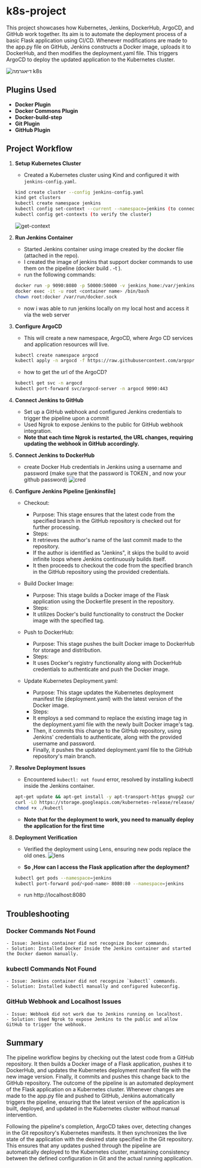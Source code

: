 # k8s-project
This project showcases how Kubernetes, Jenkins, DockerHub, ArgoCD, and GitHub work together. Its aim is to automate the deployment process of a basic Flask application using CI/CD. Whenever modifications are made to the app.py file on GitHub, Jenkins constructs a Docker image, uploads it to DockerHub, and then modifies the deployment.yaml file. This triggers ArgoCD to deploy the updated application to the Kubernetes cluster.


![_דיאגרמה k8s_](https://github.com/DorAvissar/K8S_Jenkins/assets/165499842/8da6839b-cc4b-40ba-bba8-c27dcd779116)

## Plugins Used
- **Docker Plugin**
- **Docker Commons Plugin**
- **Docker-build-step**
- **Git Plugin**
- **GitHub Plugin**


## Project Workflow

1. **Setup Kubernetes Cluster**
    - Created a Kubernetes cluster using Kind and configured it with `jenkins-config.yaml`.
    
    ```sh
    kind create cluster --config jenkins-config.yaml
    kind get clusters
    kubectl create namespace jenkins
    kubectl config set-context --current --namespace=jenkins (to connect the namespace to the cluster)
    kubectl config get-contexts (to verify the cluster)
    ```
    ![get-context](https://github.com/DorAvissar/K8S_Jenkins/assets/165499842/706ccf33-c77e-4936-b4da-9befbbbf3845)

2. **Run Jenkins Container**
    - Started Jenkins container using image created by the docker file (attached in the repo).
    - I created the image of jenkins that support docker commands to use them on the pipeline (docker build . -t <imagename>). 
    - run the following commands: 
    
    ```sh
    docker run -p 9090:8080 -p 50000:50000 -v jenkins_home:/var/jenkins_home -v /var/run/docker.sock:/var/run/docker.sock <imagename> 
    docker exec -it -u root <container name> /bin/bash
    chown root:docker /var/run/docker.sock
    ```
    - now i was able to run jenkins locally on my local host and access it via the web server

3. **Configure ArgoCD**
    - This will create a new namespace, ArgoCD, where Argo CD services and application resources will live.
    ```sh
    kubectl create namespace argocd
    kubectl apply -n argocd -f https://raw.githubusercontent.com/argoproj/argo-cd/stable/manifests/install.yaml
    ```

    - how to get the url of the ArgoCD? 
    ```sh
    kubectl get svc -n argocd
    kubectl port-forward svc/argocd-server -n argocd 9090:443
    ```

4. **Connect Jenkins to GitHub**
    - Set up a GitHub webhook and configured Jenkins credentials to trigger the pipeline upon a commit 
    - Used Ngrok to expose Jenkins to the public for GitHub webhook integration.
    - **Note that each time Ngrok is restarted, the URL changes, requiring updating the webhook in GitHub accordingly.**

5. **Connect Jenkins to DockerHub**
    - create Docker Hub credentials in Jenkins using a username and password (make sure that the password is TOKEN , and now your github password)
![cred](https://github.com/DorAvissar/K8S_Jenkins/assets/165499842/9e4be6e8-dd64-4046-86d5-64fa53b933c6)


6. **Configure Jenkins Pipeline [jenkinsfile]**
    - Checkout:
        - Purpose: This stage ensures that the latest code from the specified branch in the GitHub repository is checked out for further processing.
        - Steps:
        - It retrieves the author's name of the last commit made to the repository.
        - If the author is identified as "Jenkins", it skips the build to avoid infinite loops where Jenkins continuously builds itself.
        - It then proceeds to checkout the code from the specified branch in the GitHub repository using the provided credentials.

    - Build Docker Image:
        - Purpose: This stage builds a Docker image of the Flask application using the Dockerfile present in the repository.
        - Steps:
        - It utilizes Docker's build functionality to construct the Docker image with the specified tag.
    
    - Push to DockerHub:
        - Purpose: This stage pushes the built Docker image to DockerHub for storage and distribution.
        - Steps:
        - It uses Docker's registry functionality along with DockerHub credentials to authenticate and push the Docker image.

    - Update Kubernetes Deployment.yaml:
        - Purpose: This stage updates the Kubernetes deployment manifest file (deployment.yaml) with the latest version of the Docker image.
        - Steps:
        - It employs a sed command to replace the existing image tag in the deployment.yaml file with the newly built Docker image's tag.
        - Then, it commits this change to the GitHub repository, using Jenkins' credentials to authenticate, along with the provided username and password.
        - Finally, it pushes the updated deployment.yaml file to the GitHub repository's main branch.

7. **Resolve Deployment Issues**
    - Encountered `kubectl: not found` error, resolved by installing kubectl inside the Jenkins container.
    
    ```sh
    apt-get update && apt-get install -y apt-transport-https gnupg2 curl
    curl -LO https://storage.googleapis.com/kubernetes-release/release/$(curl -s https://storage.googleapis.com/kubernetes-release/release/stable.txt)/bin/linux/amd64/kubectl
    chmod +x ./kubectl
    ```
    - **Note that for the deployment to work, you need to manually deploy the application for the first time**

8. **Deployment Verification**
    - Verified the deployment using Lens, ensuring new pods replace the old ones.
![lens](https://github.com/DorAvissar/K8S_Jenkins/assets/165499842/692e8a6c-c689-4ea9-8e47-4ca51d7cc0bb)

    - **So ,How can I access the Flask application after the deployment?** 
    ```sh
    kubectl get pods --namespace=jenkins
    kubectl port-forward pod/<pod-name> 8080:80 --namespace=jenkins
    ```
    - run http://localhost:8080

## Troubleshooting

### Docker Commands Not Found
    - Issue: Jenkins container did not recognize Docker commands.
    - Solution: Installed Docker Inside the Jenkins container and started the Docker daemon manually.

### kubectl Commands Not Found
    - Issue: Jenkins container did not recognize `kubectl` commands.
    - Solution: Installed kubectl manually and configured kubeconfig.

### GitHub Webhook and Localhost Issues
    - Issue: Webhook did not work due to Jenkins running on localhost.
    - Solution: Used Ngrok to expose Jenkins to the public and allow GitHub to trigger the webhook.

## Summary
The pipeline workflow begins by checking out the latest code from a GitHub repository. It then builds a Docker image of a Flask application, pushes it to DockerHub, and updates the Kubernetes deployment manifest file with the new image version. Finally, it commits and pushes this change back to the GitHub repository.
The outcome of the pipeline is an automated deployment of the Flask application on a Kubernetes cluster. Whenever changes are made to the app.py file and pushed to GitHub, Jenkins automatically triggers the pipeline, ensuring that the latest version of the application is built, deployed, and updated in the Kubernetes cluster without manual intervention.

Following the pipeline's completion, ArgoCD takes over, detecting changes in the Git repository's Kubernetes manifests. It then synchronizes the live state of the application with the desired state specified in the Git repository. This ensures that any updates pushed through the pipeline are automatically deployed to the Kubernetes cluster, maintaining consistency between the defined configuration in Git and the actual running application.